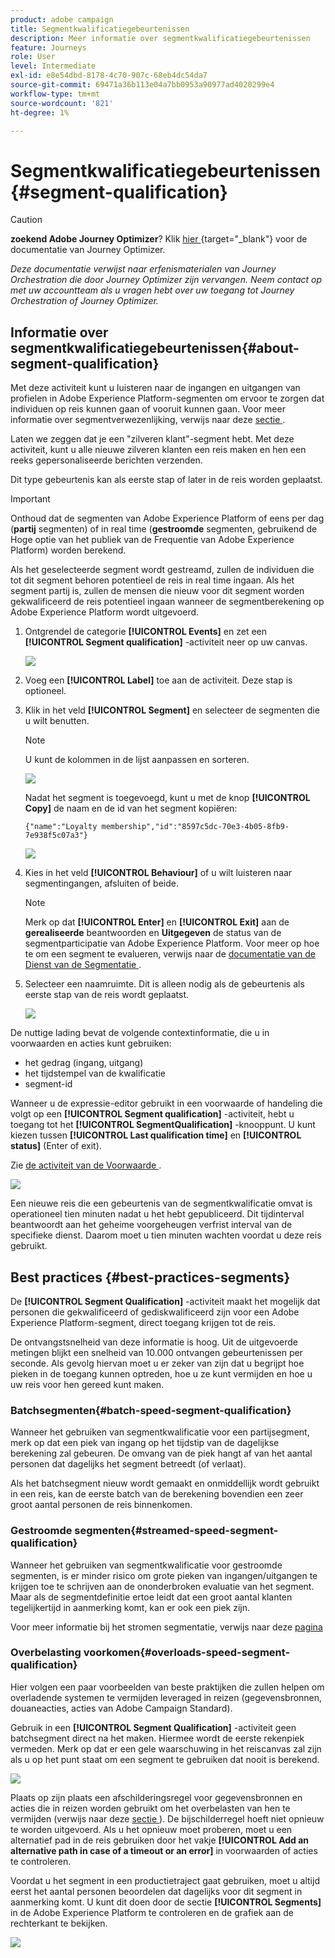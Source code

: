 ```yaml
---
product: adobe campaign
title: Segmentkwalificatiegebeurtenissen
description: Meer informatie over segmentkwalificatiegebeurtenissen
feature: Journeys
role: User
level: Intermediate
exl-id: e8e54dbd-8178-4c70-907c-68eb4dc54da7
source-git-commit: 69471a36b113e04a7bb0953a90977ad4020299e4
workflow-type: tm+mt
source-wordcount: '821'
ht-degree: 1%

---
```


# Segmentkwalificatiegebeurtenissen {#segment-qualification}


>[!CAUTION]
>
>**zoekend Adobe Journey Optimizer**? Klik [ hier ](https://experienceleague.adobe.com/nl/docs/journey-optimizer/using/ajo-home){target="_blank"} voor de documentatie van Journey Optimizer.
>
>
>_Deze documentatie verwijst naar erfenismaterialen van Journey Orchestration die door Journey Optimizer zijn vervangen. Neem contact op met uw accountteam als u vragen hebt over uw toegang tot Journey Orchestration of Journey Optimizer._



## Informatie over segmentkwalificatiegebeurtenissen{#about-segment-qualification}

Met deze activiteit kunt u luisteren naar de ingangen en uitgangen van profielen in Adobe Experience Platform-segmenten om ervoor te zorgen dat individuen op reis kunnen gaan of vooruit kunnen gaan. Voor meer informatie over segmentverwezenlijking, verwijs naar deze [ sectie ](../segment/about-segments.md).

Laten we zeggen dat je een &quot;zilveren klant&quot;-segment hebt. Met deze activiteit, kunt u alle nieuwe zilveren klanten een reis maken en hen een reeks gepersonaliseerde berichten verzenden.

Dit type gebeurtenis kan als eerste stap of later in de reis worden geplaatst.

>[!IMPORTANT]
>
>Onthoud dat de segmenten van Adobe Experience Platform of eens per dag (**partij** segmenten) of in real time (**gestroomde** segmenten, gebruikend de Hoge optie van het publiek van de Frequentie van Adobe Experience Platform) worden berekend.
>
>Als het geselecteerde segment wordt gestreamd, zullen de individuen die tot dit segment behoren potentieel de reis in real time ingaan. Als het segment partij is, zullen de mensen die nieuw voor dit segment worden gekwalificeerd de reis potentieel ingaan wanneer de segmentberekening op Adobe Experience Platform wordt uitgevoerd.


1. Ontgrendel de categorie **[!UICONTROL Events]** en zet een **[!UICONTROL Segment qualification]** -activiteit neer op uw canvas.

   ![](../assets/segment5.png)

1. Voeg een **[!UICONTROL Label]** toe aan de activiteit. Deze stap is optioneel.

1. Klik in het veld **[!UICONTROL Segment]** en selecteer de segmenten die u wilt benutten.

   >[!NOTE]
   >
   >U kunt de kolommen in de lijst aanpassen en sorteren.

   ![](../assets/segment6.png)

   Nadat het segment is toegevoegd, kunt u met de knop **[!UICONTROL Copy]** de naam en de id van het segment kopiëren:

   `{"name":"Loyalty membership","id":"8597c5dc-70e3-4b05-8fb9-7e938f5c07a3"}`

   ![](../assets/segment-copy.png)

1. Kies in het veld **[!UICONTROL Behaviour]** of u wilt luisteren naar segmentingangen, afsluiten of beide.

   >[!NOTE]
   >
   >Merk op dat **[!UICONTROL Enter]** en **[!UICONTROL Exit]** aan de **gerealiseerde** beantwoorden en **Uitgegeven** de status van de segmentparticipatie van Adobe Experience Platform. Voor meer op hoe te om een segment te evalueren, verwijs naar de [ documentatie van de Dienst van de Segmentatie ](https://experienceleague.adobe.com/docs/experience-platform/segmentation/tutorials/evaluate-a-segment.html?lang=nl-NL#interpret-segment-results).

1. Selecteer een naamruimte. Dit is alleen nodig als de gebeurtenis als eerste stap van de reis wordt geplaatst.

   ![](../assets/segment7.png)

De nuttige lading bevat de volgende contextinformatie, die u in voorwaarden en acties kunt gebruiken:

* het gedrag (ingang, uitgang)
* het tijdstempel van de kwalificatie
* segment-id

Wanneer u de expressie-editor gebruikt in een voorwaarde of handeling die volgt op een **[!UICONTROL Segment qualification]** -activiteit, hebt u toegang tot het **[!UICONTROL SegmentQualification]** -knooppunt. U kunt kiezen tussen **[!UICONTROL Last qualification time]** en **[!UICONTROL status]** (Enter of exit).

Zie [ de activiteit van de Voorwaarde ](../building-journeys/condition-activity.md#about_condition).

![](../assets/segment8.png)

Een nieuwe reis die een gebeurtenis van de segmentkwalificatie omvat is operationeel tien minuten nadat u het hebt gepubliceerd. Dit tijdinterval beantwoordt aan het geheime voorgeheugen verfrist interval van de specifieke dienst. Daarom moet u tien minuten wachten voordat u deze reis gebruikt.

## Best practices {#best-practices-segments}

De **[!UICONTROL Segment Qualification]** -activiteit maakt het mogelijk dat personen die gekwalificeerd of gediskwalificeerd zijn voor een Adobe Experience Platform-segment, direct toegang krijgen tot de reis.

De ontvangstsnelheid van deze informatie is hoog. Uit de uitgevoerde metingen blijkt een snelheid van 10.000 ontvangen gebeurtenissen per seconde. Als gevolg hiervan moet u er zeker van zijn dat u begrijpt hoe pieken in de toegang kunnen optreden, hoe u ze kunt vermijden en hoe u uw reis voor hen gereed kunt maken.

### Batchsegmenten{#batch-speed-segment-qualification}

Wanneer het gebruiken van segmentkwalificatie voor een partijsegment, merk op dat een piek van ingang op het tijdstip van de dagelijkse berekening zal gebeuren. De omvang van de piek hangt af van het aantal personen dat dagelijks het segment betreedt (of verlaat).

Als het batchsegment nieuw wordt gemaakt en onmiddellijk wordt gebruikt in een reis, kan de eerste batch van de berekening bovendien een zeer groot aantal personen de reis binnenkomen.

### Gestroomde segmenten{#streamed-speed-segment-qualification}

Wanneer het gebruiken van segmentkwalificatie voor gestroomde segmenten, is er minder risico om grote pieken van ingangen/uitgangen te krijgen toe te schrijven aan de ononderbroken evaluatie van het segment. Maar als de segmentdefinitie ertoe leidt dat een groot aantal klanten tegelijkertijd in aanmerking komt, kan er ook een piek zijn.

Voor meer informatie bij het stromen segmentatie, verwijs naar deze [ pagina ](https://experienceleague.adobe.com/docs/experience-platform/segmentation/api/streaming-segmentation.html?lang=nl-NL#api)

### Overbelasting voorkomen{#overloads-speed-segment-qualification}

Hier volgen een paar voorbeelden van beste praktijken die zullen helpen om overladende systemen te vermijden leveraged in reizen (gegevensbronnen, douaneacties, acties van Adobe Campaign Standard).

Gebruik in een **[!UICONTROL Segment Qualification]** -activiteit geen batchsegment direct na het maken. Hiermee wordt de eerste rekenpiek vermeden. Merk op dat er een gele waarschuwing in het reiscanvas zal zijn als u op het punt staat om een segment te gebruiken dat nooit is berekend.

![](../assets/segment-error.png)

Plaats op zijn plaats een afschilderingsregel voor gegevensbronnen en acties die in reizen worden gebruikt om het overbelasten van hen te vermijden (verwijs naar deze [ sectie ](../api/capping.md)). De bijschilderregel hoeft niet opnieuw te worden uitgevoerd. Als u het opnieuw moet proberen, moet u een alternatief pad in de reis gebruiken door het vakje **[!UICONTROL Add an alternative path in case of a timeout or an error]** in voorwaarden of acties te controleren.

Voordat u het segment in een productietraject gaat gebruiken, moet u altijd eerst het aantal personen beoordelen dat dagelijks voor dit segment in aanmerking komt. U kunt dit doen door de sectie **[!UICONTROL Segments]** in de Adobe Experience Platform te controleren en de grafiek aan de rechterkant te bekijken.

![](../assets/segment-overload.png)
